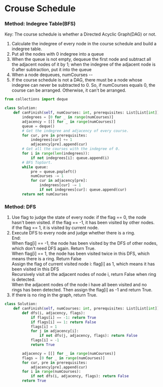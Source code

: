 # Crouse Schedule

### Method: Indegree Table(BFS)

Key: The course schedule is whether a Directed Acyclic Graph(DAG) or not.

1. Calculate the indegree of every node in the course schedule and build a indegree table.
2. Put all the nodes with 0 indegree into a queue
3. When the queue is not empty, dequeue the first node and subtract all the adjacent nodes of it by 1; when the indegree of the adjacent node is 0 after subtraction, put it into the queue
4. When a node dequeues, numCourses --
5. If the course schedule is not a DAG, there must be a node whose indegree can never be subtracted to 0. So, if numCourses equals 0, the course can be arranged. Otherwise, it can't be arranged.

```python
from collections import deque

class Solution:
    def canFinish(self, numCourses: int, prerequisites: List[List[int]]) -> bool:
        indegrees = [0 for _ in range(numCourses)]
        adjacency = [[] for _ in range(numCourses)]
        queue = deque()
        # Get the indegree and adjacency of every course.
        for cur, pre in prerequisites:
            indegrees[cur] += 1
            adjacency[pre].append(cur)
        # Get all the courses with the indegree of 0.
        for i in range(len(indegrees)):
            if not indegrees[i]: queue.append(i)
        # BFS TopSort.
        while queue:
            pre = queue.popleft()
            numCourses -= 1
            for cur in adjacency[pre]:
                indegrees[cur] -= 1
                if not indegrees[cur]: queue.append(cur)
        return not numCourses
```

### Method: DFS

1. Use flag to judge the state of every node: if the flag == 0, the node hasn't been visited. if the flag == -1, it has been visited by other nodes. if the flag == 1, it is visited by current node.
2. Execute DFS to every node and judge whether there is a ring.  
    End:  
        When flag[i] == -1, the node has been visited by the DFS of other nodes, which don't need DFS again. Return True.  
        When flag[i] == 1, the node has been visited twice in this DFS, which means there is a ring. Return False  
    Assign the flag of current visited node i: flag[i] as 1, which means it has been visited in this DFS  
    Recursively visit all the adjacent nodes of node i, return False when ring is detected.  
    When the adjacent nodes of the node i have all been visited and no rings has been detected. Then assign the flag[i] as -1 and return True.  
3. If there is no ring in the graph, return True.

```python
class Solution:
    def canFinish(self, numCourses: int, prerequisites: List[List[int]]) -> bool:
        def dfs(i, adjacency, flags):
            if flags[i] == -1: return True
            if flags[i] == 1: return False
            flags[i] = 1
            for j in adjacency[i]:
                if not dfs(j, adjacency, flags): return False
            flags[i] = -1
            return True

        adjacency = [[] for _ in range(numCourses)]
        flags = [0 for _ in range(numCourses)]
        for cur, pre in prerequisites:
            adjacency[pre].append(cur)
        for i in range(numCourses):
            if not dfs(i, adjacency, flags): return False
        return True
```




